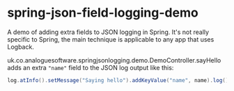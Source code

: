 # spring-json-field-logging-demo

A demo of adding extra fields to JSON logging in Spring. It's not really specific to Spring, the
main technique is applicable to any app that uses Logback.

uk.co.analoguesoftware.springjsonlogging.demo.DemoController.sayHello adds an extra `"name"` field to the JSON log output like this:
```java
log.atInfo().setMessage("Saying hello").addKeyValue("name", name).log();
```

